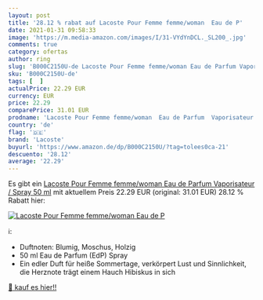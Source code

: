```yaml
---
layout: post
title: '28.12 % rabat auf Lacoste Pour Femme femme/woman  Eau de P'
date: 2021-01-31 09:58:33
image: 'https://m.media-amazon.com/images/I/31-VYdYnDCL._SL200_.jpg'
comments: true
category: ofertas
author: ring
slug: 'B000C2150U-de Lacoste Pour Femme femme/woman Eau de Parfum Vaporisateur...'
sku: 'B000C2150U-de'
tags: [  ]
actualPrice: 22.29 EUR
currency: EUR
price: 22.29
comparePrice: 31.01 EUR
prodname: 'Lacoste Pour Femme femme/woman  Eau de Parfum  Vaporisateur / Spray  50 ml'
country: 'de'
flag: '🇩🇪'
brand: 'Lacoste'
buyurl: 'https://www.amazon.de/dp/B000C2150U/?tag=tolees0ca-21'
descuento: '28.12'
average: '22.29'
---
```


Es gibt ein [Lacoste Pour Femme femme/woman  Eau de Parfum  Vaporisateur / Spray  50 ml](https://www.amazon.de/dp/B000C2150U/?tag=tolees0ca-21) mit aktuellem Preis 22.29 EUR (original: 31.01 EUR) 28.12 % Rabatt hier:

[![Lacoste Pour Femme femme/woman  Eau de P](https://m.media-amazon.com/images/I/31-VYdYnDCL._SL200_.jpg)](https://www.amazon.de/dp/B000C2150U/?tag=tolees0ca-21)

ℹ️:

- Duftnoten: Blumig, Moschus, Holzig
- 50 ml Eau de Parfum (EdP) Spray
- Ein edler Duft für heiße Sommertage, verkörpert Lust und Sinnlichkeit, die Herznote trägt einem Hauch Hibiskus in sich

[🛒 kauf es hier!!](https://www.amazon.de/dp/B000C2150U/?tag=tolees0ca-21)

